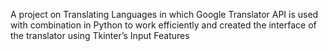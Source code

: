 A project on Translating Languages in which Google Translator API is used with combination in Python to work efficiently and created the interface of the translator using Tkinter’s Input Features
